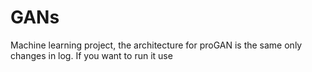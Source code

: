 # GANs
Machine learning project, the architecture for proGAN is the same only changes in log.
If you want to run it use 
